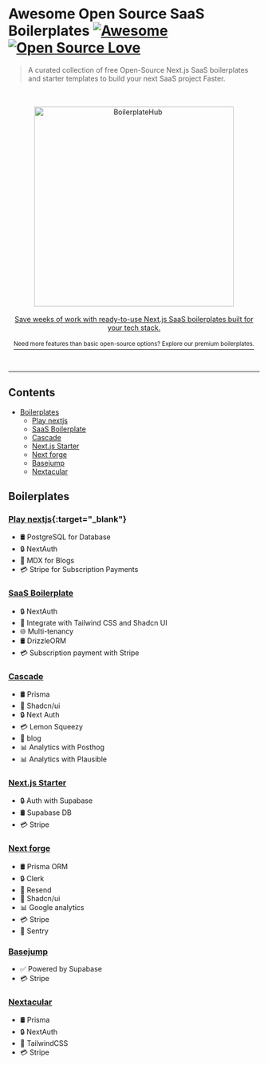 # Awesome Open Source SaaS Boilerplates [![Awesome](https://awesome.re/badge.svg)](https://awesome.re) [![Open Source Love](https://badges.frapsoft.com/os/v1/open-source.svg?v=102)](https://github.com/ellerbrock/open-source-badges/)

> A curated collection of free Open-Source Next.js SaaS boilerplates and starter templates to build your next SaaS project Faster.

<div align="center">
  <br>
  <br>
  <div>
    <a href="https://boilerplatehub.com?utm_campaign=github_repo&utm_medium=referral&utm_content=awesome-opensource-boilerplates">
      <div>
        <img src="/topboilerplate.com" width="400" alt="BoilerplateHub">
      </div>
      <br>
    Save weeks of work with ready-to-use Next.js SaaS boilerplates built for your tech stack.

<div>
 <br> <sup>Need more features than basic open-source options? Explore our premium boilerplates.</sup>
  </div>
    </a>
  </div>
  <br>
  <br>
  <hr>
</div>

## Contents

- [Boilerplates](#boilerplates)
  - [Play nextjs](#play-nextjs)
  - [SaaS Boilerplate](#saas-boilerplate)
  - [Cascade](#cascade)
  - [Next.js Starter](#nextjs-starter)
  - [Next forge](#next-forge)
  - [Basejump](#basejump)
  - [Nextacular](#nextacular)
<!-- - [Star History](#star-history) -->

## Boilerplates

### [Play nextjs](https://github.com/NextJSTemplates/play-nextjs){:target="_blank"}

- 🛢 PostgreSQL for Database 
- 🔒 NextAuth 
- 📝 MDX for Blogs
- 💳 Stripe for Subscription Payments

### [SaaS Boilerplate](https://github.com/ixartz/SaaS-Boilerplate)

- 🔒 NextAuth 
- 💎 Integrate with Tailwind CSS and Shadcn UI
- 🌐 Multi-tenancy
- 🛢 DrizzleORM
- 💳 Subscription payment with Stripe


### [Cascade](https://cascade.stackonfire.com/)  

- 🛢 Prisma
- 🎨 Shadcn/ui
- 🔒 Next Auth
- 💳 Lemon Squeezy
- 📝 blog 
- 📊 Analytics with Posthog 
- 📊 Analytics with Plausible

### [Next.js Starter](https://github.com/vercel/nextjs-subscription-payments/)  

- 🔒 Auth with Supabase
- 🛢 Supabase DB
- 💳 Stripe

### [Next forge](https://www.next-forge.com/)  

- 🛢 Prisma ORM
- 🔒 Clerk
- 📧 Resend
- 🎨 Shadcn/ui
- 📊 Google analytics
- 💳 Stripe
- 📝 Sentry


### [Basejump](https://usebasejump.com/)

- ✅ Powered by Supabase
- 💳 Stripe


### [Nextacular](https://nextacular.co/)

- 🛢 Prisma
- 🔒 NextAuth
- 🎨 TailwindCSS
- 💳 Stripe


<!-- 
## Star History

[![Star History Chart](https://api.star-history.com/svg?repos=EinGuterWaran/awesome-opensource-boilerplates&type=Date)](https://star-history.com/#EinGuterWaran/awesome-opensource-boilerplates&Date)
 -->